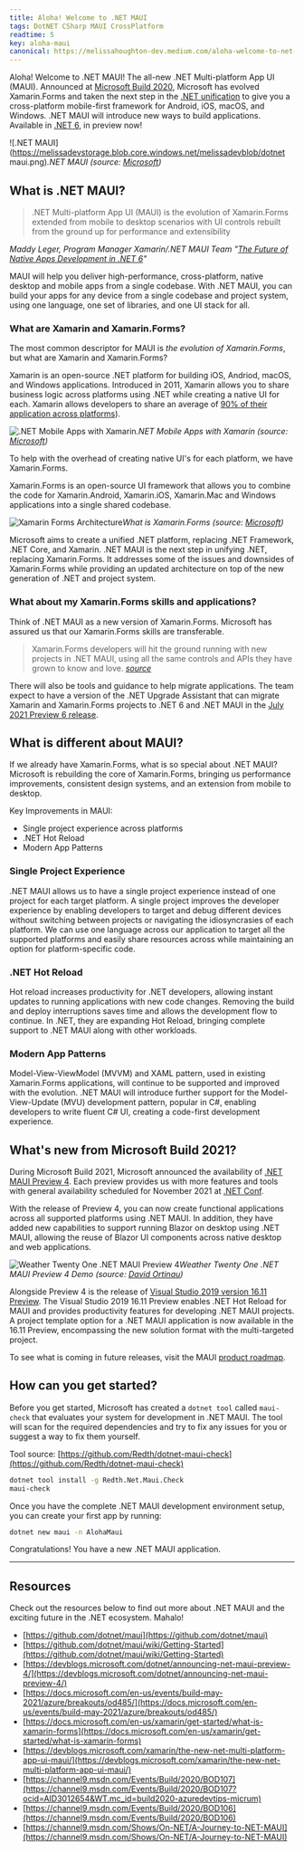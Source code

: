 ```yaml
---
title: Aloha! Welcome to .NET MAUI
tags: DotNET CSharp MAUI CrossPlatform
readtime: 5
key: aloha-maui
canonical: https://melissahoughton-dev.medium.com/aloha-welcome-to-net-maui-46274235abb9
---
```


Aloha! Welcome to .NET MAUI! The all-new .NET Multi-platform App UI (MAUI). Announced at [Microsoft Build 2020](https://news.microsoft.com/build-2020-book-of-news/), Microsoft has evolved Xamarin.Forms and taken the next step in the [.NET unification](https://channel9.msdn.com/Events/Build/2020/BOD106) to give you a cross-platform mobile-first framework for Android, iOS, macOS, and Windows. .NET MAUI will introduce new ways to build applications. Available in [.NET 6](https://dotnet.microsoft.com/download/dotnet/6.0), in preview now!

![.NET MAUI](https://melissadevstorage.blob.core.windows.net/melissadevblob/dotnet maui.png)<em class="sub-title center" >.NET MAUI (source: [Microsoft](https://youtu.be/GJ_PaRNDe9E))</em>

## What is .NET MAUI?

> .NET Multi-platform App UI (MAUI) is the evolution of Xamarin.Forms extended from mobile to desktop scenarios with UI controls rebuilt from the ground up for performance and extensibility

_Maddy Leger, Program Manager Xamarin/.NET MAUI Team "[The Future of Native Apps Development in .NET 6](https://youtu.be/fPEdgXeqhE4)"_

MAUI will help you deliver high-performance, cross-platform, native desktop and mobile apps from a single codebase. With .NET MAUI, you can build your apps for any device from a single codebase and project system, using one language, one set of libraries, and one UI stack for all.

### What are Xamarin and Xamarin.Forms?

The most common descriptor for MAUI is _the evolution of Xamarin.Forms_, but what are Xamarin and Xamarin.Forms?

Xamarin is an open-source .NET platform for building iOS, Andriod, macOS, and Windows applications. Introduced in 2011, Xamarin allows you to share business logic across platforms using .NET while creating a native UI for each. Xamarin allows developers to share an average of [90% of their application across platforms](https://docs.microsoft.com/en-us/xamarin/get-started/what-is-xamarin)).

![.NET Mobile Apps with Xamarin](https://melissadevstorage.blob.core.windows.net/melissadevblob/xamarin.png)<em class="sub-title center">.NET Mobile Apps with Xamarin (source: [Microsoft](https://channel9.msdn.com/Events/Build/2020/BOD107))</em>

To help with the overhead of creating native UI's for each platform, we have Xamarin.Forms.

Xamarin.Forms is an open-source UI framework that allows you to combine the code for Xamarin.Android, Xamarin.iOS, Xamarin.Mac and Windows applications into a single shared codebase.

![Xamarin Forms Architecture](https://docs.microsoft.com/en-us/xamarin/get-started/what-is-xamarin-forms-images/xamarin-forms-architecture.png)<em class="sub-title center">What is Xamarin.Forms (source: [Microsoft](https://docs.microsoft.com/en-us/xamarin/get-started/what-is-xamarin-forms))</em>

Microsoft aims to create a unified .NET platform, replacing .NET Framework, .NET Core, and Xamarin. .NET MAUI is the next step in unifying .NET, replacing Xamarin.Forms. It addresses some of the issues and downsides of Xamarin.Forms while providing an updated architecture on top of the new generation of .NET and project system.

### What about my Xamarin.Forms skills and applications?

Think of .NET MAUI as a new version of Xamarin.Forms. Microsoft has assured us that our Xamarin.Forms skills are transferable.

> Xamarin.Forms developers will hit the ground running with new projects in .NET MAUI, using all the same controls and APIs they have grown to know and love. _[source](https://docs.microsoft.com/en-us/xamarin/get-started/what-is-xamarin-forms)_

There will also be tools and guidance to help migrate applications. The team expect to have a version of the .NET Upgrade Assistant that can migrate Xamarin and Xamarin.Forms projects to .NET 6 and .NET MAUI in the [July 2021 Preview 6 release](https://github.com/dotnet/maui/wiki/Roadmap#net-maui-in-net-6-preview-6-july-2021).

## What is different about MAUI?

If we already have Xamarin.Forms, what is so special about .NET MAUI? Microsoft is rebuilding the core of Xamarin.Forms, bringing us performance improvements, consistent design systems, and an extension from mobile to desktop.

Key Improvements in MAUI:

- Single project experience across platforms
- .NET Hot Reload
- Modern App Patterns

### Single Project Experience

.NET MAUI allows us to have a single project experience instead of one project for each target platform. A single project improves the developer experience by enabling developers to target and debug different devices without switching between projects or navigating the idiosyncrasies of each platform. We can use one language across our application to target all the supported platforms and easily share resources across while maintaining an option for platform-specific code.

### .NET Hot Reload

Hot reload increases productivity for .NET developers, allowing instant updates to running applications with new code changes. Removing the build and deploy interruptions saves time and allows the development flow to continue. In .NET, they are expanding Hot Reload, bringing complete support to .NET MAUI along with other workloads.

### Modern App Patterns

Model-View-ViewModel (MVVM) and XAML pattern, used in existing Xamarin.Forms applications, will continue to be supported and improved with the evolution. .NET MAUI will introduce further support for the Model-View-Update (MVU) development pattern, popular in C#, enabling developers to write fluent C# UI, creating a code-first development experience.

## What's new from Microsoft Build 2021?

During Microsoft Build 2021, Microsoft announced the availability of [.NET MAUI Preview 4](https://devblogs.microsoft.com/dotnet/announcing-net-maui-preview-4/). Each preview provides us with more features and tools with general availability scheduled for November 2021 at [.NET Conf](https://www.dotnetconf.net/).

With the release of Preview 4, you can now create functional applications across all supported platforms using .NET MAUI. In addition, they have added new capabilities to support running Blazor on desktop using .NET MAUI, allowing the reuse of Blazor UI components across native desktop and web applications.

![Weather Twenty One .NET MAUI Preview 4](https://github.com/davidortinau/WeatherTwentyOne/blob/main/images/maui-weather-hero-sm.png?raw=true)<em class="sub-title center">Weather Twenty One .NET MAUI Preview 4 Demo (source: [David Ortinau](https://github.com/davidortinau/WeatherTwentyOne))</em>

Alongside Preview 4 is the release of [Visual Studio 2019 version 16.11 Preview](https://visualstudio.microsoft.com/vs/preview/). The Visual Studio 2019 16.11 Preview enables .NET Hot Reload for MAUI and provides productivity features for developing .NET MAUI projects. A project template option for a .NET MAUI application is now available in the 16.11 Preview, encompassing the new solution format with the multi-targeted project.

To see what is coming in future releases, visit the MAUI [product roadmap](https://github.com/dotnet/maui/wiki/roadmap).

## How can you get started?

Before you get started, Microsoft has created a `dotnet tool` called `maui-check` that evaluates your system for development in .NET MAUI. The tool will scan for the required dependencies and try to fix any issues for you or suggest a way to fix them yourself.

Tool source: [https://github.com/Redth/dotnet-maui-check](https://github.com/Redth/dotnet-maui-check)

```bash
dotnet tool install -g Redth.Net.Maui.Check
maui-check
```

Once you have the complete .NET MAUI development environment setup, you can create your first app by running:

```bash
dotnet new maui -n AlohaMaui
```

Congratulations! You have a new .NET MAUI application.

---

## Resources

Check out the resources below to find out more about .NET MAUI and the exciting future in the .NET ecosystem. Mahalo!

- [https://github.com/dotnet/maui](https://github.com/dotnet/maui)
- [https://github.com/dotnet/maui/wiki/Getting-Started](https://github.com/dotnet/maui/wiki/Getting-Started)
- [https://devblogs.microsoft.com/dotnet/announcing-net-maui-preview-4/](https://devblogs.microsoft.com/dotnet/announcing-net-maui-preview-4/)
- [https://docs.microsoft.com/en-us/events/build-may-2021/azure/breakouts/od485/](https://docs.microsoft.com/en-us/events/build-may-2021/azure/breakouts/od485/)
- [https://docs.microsoft.com/en-us/xamarin/get-started/what-is-xamarin-forms](https://docs.microsoft.com/en-us/xamarin/get-started/what-is-xamarin-forms)
- [https://devblogs.microsoft.com/xamarin/the-new-net-multi-platform-app-ui-maui/](https://devblogs.microsoft.com/xamarin/the-new-net-multi-platform-app-ui-maui/)
- [https://channel9.msdn.com/Events/Build/2020/BOD107](https://channel9.msdn.com/Events/Build/2020/BOD107?ocid=AID3012654&WT.mc_id=build2020-azuredevtips-micrum)
- [https://channel9.msdn.com/Events/Build/2020/BOD106](https://channel9.msdn.com/Events/Build/2020/BOD106)
- [https://channel9.msdn.com/Shows/On-NET/A-Journey-to-NET-MAUI](https://channel9.msdn.com/Shows/On-NET/A-Journey-to-NET-MAUI)
